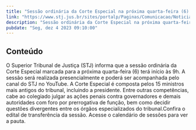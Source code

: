 ```yaml
---
title: "Sessão ordinária da Corte Especial na próxima quarta-feira (6) terá início às 9h"
link: "https://www.stj.jus.br/sites/portalp/Paginas/Comunicacao/Noticias/2023/04122023-Sessao-ordinaria-da-Corte-Especial-na-proxima-quarta-feira--6--tera-inicio-as-9h.aspx"
description: "Sessão ordinária da Corte Especial na próxima quarta-feira (6) terá início às 9h"
pubdate: "Seg, dez 4 2023 09:10:00"
---
```


## Conteúdo

O Superior Tribunal de Justiça (STJ) informa que a sessão ordinária da Corte Especial marcada para a próxima quarta-feira (6) terá início às 9h. A sessão será realizada presencialmente e poderá ser acompanhada pelo canal do STJ no YouTube. A Corte Especial é composta pelos 15 ministros mais antigos do tribunal, incluindo a presidente. Entre outras competências, cabe ao colegiado julgar as ações penais contra governadores e demais autoridades com foro por prerrogativa de função, bem como decidir questões divergentes entre os órgãos especializados do tribunal.Confira o edital de transferência da sessão. Acesse o calendário de sessões para ver a pauta.
